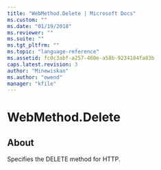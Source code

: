 ```yaml
---
title: "WebMethod.Delete | Microsoft Docs"
ms.custom: ""
ms.date: "01/19/2018"
ms.reviewer: ""
ms.suite: ""
ms.tgt_pltfrm: ""
ms.topic: "language-reference"
ms.assetid: fc0c3abf-a257-460e-a58b-9234184fa83b
caps.latest.revision: 3
author: "Minewiskan"
ms.author: "owend"
manager: "kfile"
---
```

# WebMethod.Delete
## About  
Specifies the DELETE method for HTTP.  
